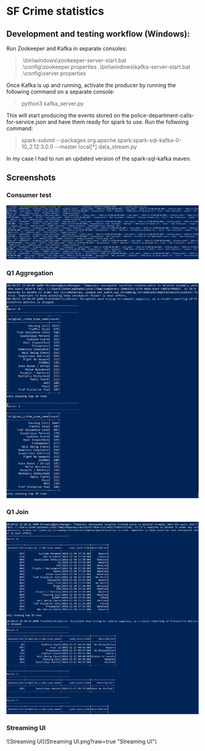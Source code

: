 # SF Crime statistics

## Development and testing workflow (Windows):

Run Zookeeper and Kafka in separate consoles:
>.\bin\windows\zookeeper-server-start.bat .\config\zookeeper.properties 
>.\bin\windows\kafka-server-start.bat .\config\server.properties 

Once Kafka is up and running, activate the producer by running the following command on a separate console:
>python3 kafka_server.py

This will start producing the events stored on the police-department-calls-for-service.json and have them ready for spark to use.
Run the follwoing command:

>spark-submit --packages org.apache.spark:spark-sql-kafka-0-10_2.12:3.0.0 --master local[*] data_stream.py

In my case I had to run an updated version of the spark-sql-kafka maven.

## Screenshots 
### Consumer test
![Consumer test](consumer_test.png?raw=true "Consumer test")


### Q1 Aggregation
![Q1 Aggregation](Q1.png?raw=true "Q1 Aggregation")


### Q1 Join
![Q1 Join](Q2.png?raw=true "Q1 Join")


### Streaming UI
![Streaming UI](Streaming UI.png?raw=true "Streaming UI")